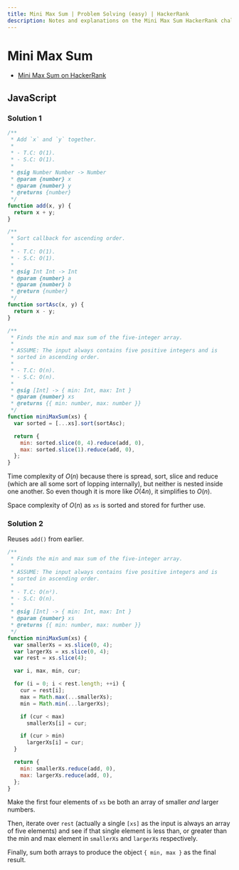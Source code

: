 ```yaml
---
title: Mini Max Sum | Problem Solving (easy) | HackerRank
description: Notes and explanations on the Mini Max Sum HackerRank challenge.
---
```


# Mini Max Sum

- [Mini Max Sum on HackerRank](https://www.hackerrank.com/challenges/mini-max-sum)

## JavaScript

### Solution 1

```javascript
/**
 * Add `x` and `y` together.
 *
 * - T.C: O(1).
 * - S.C: O(1).
 *
 * @sig Number Number -> Number
 * @param {number} x
 * @param {number} y
 * @returns {number}
 */
function add(x, y) {
  return x + y;
}

/**
 * Sort callback for ascending order.
 *
 * - T.C: O(1).
 * - S.C: O(1).
 *
 * @sig Int Int -> Int
 * @param {number} a
 * @param {number} b
 * @return {number}
 */
function sortAsc(x, y) {
  return x - y;
}

/**
 * Finds the min and max sum of the five-integer array.
 *
 * ASSUME: The input always contains five positive integers and is
 * sorted in ascending order.
 * 
 * - T.C: O(n).
 * - S.C: O(n).
 *
 * @sig [Int] -> { min: Int, max: Int }
 * @param {number} xs
 * @returns {{ min: number, max: number }}
 */
function miniMaxSum(xs) {
  var sorted = [...xs].sort(sortAsc);

  return {
    min: sorted.slice(0, 4).reduce(add, 0),
    max: sorted.slice(1).reduce(add, 0),
  };
}
```

Time complexity of $O(n)$ because there is spread, sort, slice and reduce (which are all some sort of lopping internally), but neither is nested inside one another.
So even though it is more like $O(4n)$, it simplifies to $O(n)$.

Space complexity of $O(n)$ as `xs` is sorted and stored for further use.

### Solution 2

Reuses `add()` from earlier.

```javascript
/**
 * Finds the min and max sum of the five-integer array.
 *
 * ASSUME: The input always contains five positive integers and is
 * sorted in ascending order.
 *
 * - T.C: O(n²).
 * - S.C: O(n).
 *
 * @sig [Int] -> { min: Int, max: Int }
 * @param {number} xs
 * @returns {{ min: number, max: number }}
 */
function miniMaxSum(xs) {
  var smallerXs = xs.slice(0, 4);
  var largerXs = xs.slice(0, 4);
  var rest = xs.slice(4);

  var i, max, min, cur;

  for (i = 0; i < rest.length; ++i) {
    cur = rest[i];
    max = Math.max(...smallerXs);
    min = Math.min(...largerXs);

    if (cur < max)
      smallerXs[i] = cur;

    if (cur > min)
      largerXs[i] = cur;
  }

  return {
    min: smallerXs.reduce(add, 0),
    max: largerXs.reduce(add, 0),
  };
}
```

Make the first four elements of `xs` be both an array of smaller _and_ larger numbers.

Then, iterate over `rest` (actually a single `[xs]` as the input is always an array of five elements) and see if that single element is less than, or greater than the min and max element in `smallerXs` and `largerXs` respectively.

Finally, sum both arrays to produce the object `{ min, max }` as the final result.
